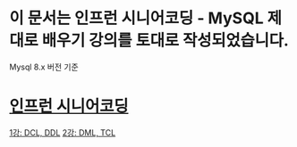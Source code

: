 # 이 문서는 인프런 시니어코딩 - MySQL 제대로 배우기 강의를 토대로 작성되었습니다.

Mysql 8.x 버전 기준

# [인프런 시니어코딩](https://www.inflearn.com/course/mysql-%EC%A0%9C%EB%8C%80%EB%A1%9C/dashboard)

[1강: DCL, DDL]()
[2강: DML, TCL]()
